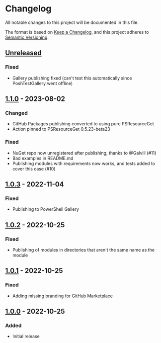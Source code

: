 # Changelog
All notable changes to this project will be documented in this file.

The format is based on [Keep a Changelog](https://keepachangelog.com/en/1.0.0/),
and this project adheres to [Semantic Versioning](https://semver.org/spec/v2.0.0.html).

## [Unreleased]
### Fixed
- Gallery publishing fixed (can't test this automatically since PoshTestGallery went offline)

## [1.1.0] - 2023-08-02
### Changed
- GitHub Packages publishing converted to using pure PSResourceGet
- Action pinned to PSResourceGet 0.5.23-beta23

### Fixed
- NuGet repo now unregistered after publishing, thanks to @Galvill (#11)
- Bad examples in README.md
- Publishing modules with requirements now works, and tests added to cover this case (#10)

## [1.0.3] - 2022-11-04
### Fixed
- Publishing to PowerShell Gallery

## [1.0.2] - 2022-10-25
### Fixed
- Publishing of modules in directories that aren't the same name as the module

## [1.0.1] - 2022-10-25
### Fixed
- Adding missing branding for GitHub Marketplace

## [1.0.0] - 2022-10-25
### Added
- Initial release

[Unreleased]: https://github.com/natescherer/publish-powershell-action/compare/v1.1.0..HEAD
[1.1.0]: https://github.com/natescherer/publish-powershell-action/compare/v1.0.3..v1.1.0
[1.0.3]: https://github.com/natescherer/publish-powershell-action/compare/v1.0.2..v1.0.3
[1.0.2]: https://github.com/natescherer/publish-powershell-action/compare/v1.0.1..v1.0.2
[1.0.1]: https://github.com/natescherer/publish-powershell-action/compare/v1.0.0..v1.0.1
[1.0.0]: https://github.com/natescherer/publish-powershell-action/tree/v1.0.0